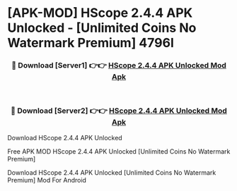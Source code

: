 # [APK-MOD] HScope 2.4.4 APK Unlocked - [Unlimited Coins No Watermark Premium] 4796l



<div align="center">
<h3>🔴 Download [Server1] 👉👉 <a href="https://momento.my/?title=HScope_2.4.4_APK_Unlocked">HScope 2.4.4 APK Unlocked Mod Apk</a></h3><br>

<h3>🔴 Download [Server2] 👉👉 <a href="https://momento.my/?title=HScope_2.4.4_APK_Unlocked">HScope 2.4.4 APK Unlocked Mod Apk</a></h3>
</div>



Download HScope 2.4.4 APK Unlocked 

Free APK MOD HScope 2.4.4 APK Unlocked [Unlimited Coins No Watermark Premium]

Download HScope 2.4.4 APK Unlocked [Unlimited Coins No Watermark Premium] Mod For Android
